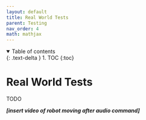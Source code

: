```yaml
---
layout: default
title: Real World Tests
parent: Testing
nav_order: 4
math: mathjax
---
```



<details open markdown="block">
  <summary>
    Table of contents
  </summary>
  {: .text-delta }
1. TOC
{:toc}
</details>

# Real World Tests
TODO

_**[insert video of robot moving after audio command]**_

